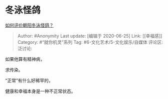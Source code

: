 # 冬泳怪鸽
[如何评价朝阳冬泳怪鸽？](https://www.zhihu.com/question/340024588/answer/1288975347)

> Author: #Anonymity
> Last update: [编辑于 2020-06-25]
> Link: [[幸福感]]
> Category: #“就你机灵”系列
> Tag: #6-文化艺术/5-文化娱乐/自媒体 
> 评论区:
> 泛讨论:

如果他算有精神病，

求传染。

“正常”有什么好稀罕的，

健康和幸福本身是一种不正常状态。
